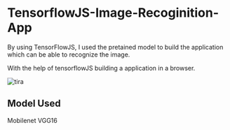 # TensorflowJS-Image-Recoginition-App

By using TensorFlowJS, I used the pretained model to build the application which can be able to recognize the image.

With the help of tensorflowJS building a application in a browser.

![tira](https://user-images.githubusercontent.com/26460507/44954438-db896000-aebf-11e8-8544-1f8ccbc2ae40.JPG)

## Model Used
Mobilenet
VGG16
 
 

